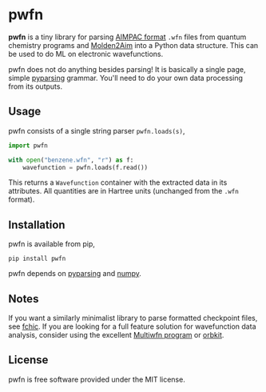 # pwfn

**pwfn** is a tiny library for parsing [AIMPAC
format](https://github.com/ecbrown/aimpac/) `.wfn` files from quantum
chemistry programs and [Molden2Aim](https://github.com/zorkzou/Molden2AIM/)
into a Python data structure. This can be used to do ML on electronic
wavefunctions. 

pwfn does not do anything besides parsing! It is basically a single page,
simple [pyparsing](https://github.com/pyparsing/pyparsing/) grammar. You'll
need to do your own data processing from its outputs.


## Usage

pwfn consists of a single string parser `pwfn.loads(s)`,

```python
import pwfn

with open("benzene.wfn", "r") as f:
    wavefunction = pwfn.loads(f.read())
```

This returns a `Wavefunction` container with the extracted data in its
attributes. All quantities are in Hartree units (unchanged from the `.wfn`
format).


## Installation

pwfn is available from pip,

```shell
pip install pwfn
```

pwfn depends on [pyparsing](https://github.com/pyparsing/pyparsing/) and [numpy](https://numpy.org/).

## Notes

If you want a similarly minimalist library to parse formatted checkpoint
files, see [fchic](https://github.com/clavigne/fchic). If you are looking for
a full feature solution for wavefunction data analysis, consider using the
excellent [Multiwfn program](http://sobereva.com/multiwfn/) or
[orbkit](https://github.com/orbkit/orbkit).


## License

pwfn is free software provided under the MIT license.


